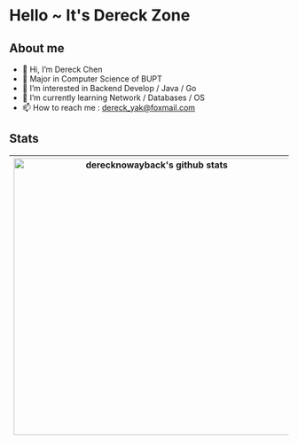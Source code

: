 # Hello ~ It's Dereck Zone

## About me

- 👋 Hi, I’m Dereck Chen
- :school: Major in Computer Science of BUPT
- 👀 I’m interested in Backend Develop / Java / Go
- 🌱 I’m currently learning Network / Databases / OS
- 📫 How to reach me : dereck_yak@foxmail.com



## Stats


|<img width=500px align="center" src="https://github-readme-stats.vercel.app/api?username=derecknowayback&show_icons=true&include_all_commits=true&count_private=true&bg_color=white&hide_border=true" alt="derecknowayback's github stats" /> |<img width=500px align="center" src="https://github-readme-stats.vercel.app/api/top-langs/?username=derecknowayback&layout=compact&hide_border=true&bg_color=white" />|
| ------------- | ------------- |


<!---
derecknowayback/derecknowayback is a ✨ special ✨ repository because its `README.md` (this file) appears on your GitHub profile.
You can click the Preview link to take a look at your changes.
--->
